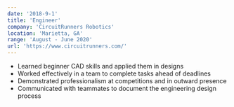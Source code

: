 ```yaml
---
date: '2018-9-1'
title: 'Engineer'
company: 'CircuitRunners Robotics'
location: 'Marietta, GA'
range: 'August - June 2020'
url: 'https://www.circuitrunners.com/'
---
```


- Learned beginner CAD skills and applied them in designs
- Worked effectively in a team to complete tasks ahead of deadlines
- Demonstrated professionalism at competitions and in outward presence
- Communicated with teammates to document the engineering design process
